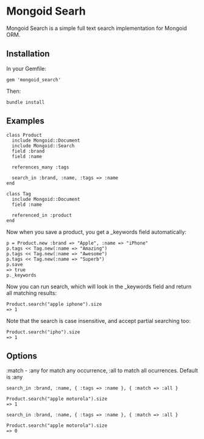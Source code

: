 Mongoid Searh
============

Mongoid Search is a simple full text search implementation for Mongoid ORM.

Installation
--------

In your Gemfile:

    gem 'mongoid_search'
  
Then:
  
    bundle install

Examples
--------

    class Product
      include Mongoid::Document
      include Mongoid::Search
      field :brand
      field :name

      references_many :tags
      
      search_in :brand, :name, :tags => :name
    end

    class Tag
      include Mongoid::Document
      field :name

      referenced_in :product
    end

Now when you save a product, you get a _keywords field automatically:
    
    p = Product.new :brand => "Apple", :name => "iPhone"
    p.tags << Tag.new(:name => "Amazing")
    p.tags << Tag.new(:name => "Awesome")
    p.tags << Tag.new(:name => "Superb")
    p.save
    => true
    p._keywords
    
Now you can run search, which will look in the _keywords field and return all matching results:

    Product.search("apple iphone").size
    => 1
    
Note that the search is case insensitive, and accept partial searching too:

    Product.search("ipho").size
    => 1
    
Options
-------

:match - :any for match any occurrence, :all to match all ocurrences. Default is :any

    search_in :brand, :name, { :tags => :name }, { :match => :all }
    
    Product.search("apple motorola").size
    => 1

    search_in :brand, :name, { :tags => :name }, { :match => :all }
    
    Product.search("apple motorola").size
    => 0
